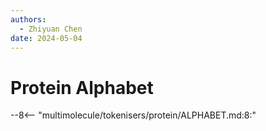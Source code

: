 ```yaml
---
authors:
  - Zhiyuan Chen
date: 2024-05-04
---
```


# Protein Alphabet

--8<-- "multimolecule/tokenisers/protein/ALPHABET.md:8:"
